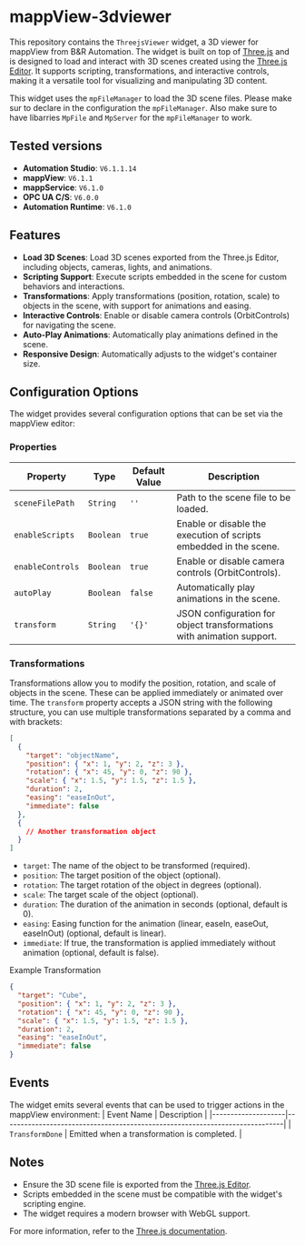 # mappView-3dviewer

This repository contains the `ThreejsViewer` widget, a 3D viewer for mappView from B&R Automation. The widget is built on top of [Three.js](https://threejs.org/) and is designed to load and interact with 3D scenes created using the [Three.js Editor](https://threejs.org/editor/). It supports scripting, transformations, and interactive controls, making it a versatile tool for visualizing and manipulating 3D content.

This widget uses the `mpFileManager` to load the 3D scene files. Please make sur to declare in the configuration the `mpFileManager`. Also make sure to have libarries `MpFile` and `MpServer` for the `mpFileManager` to work.

## Tested versions
- **Automation Studio**: `V6.1.1.14`
- **mappView**: `V6.1.1`
- **mappService**: `V6.1.0`
- **OPC UA C/S**: `V6.0.0`
- **Automation Runtime**: `V6.1.0`

## Features

- **Load 3D Scenes**: Load 3D scenes exported from the Three.js Editor, including objects, cameras, lights, and animations.
- **Scripting Support**: Execute scripts embedded in the scene for custom behaviors and interactions.
- **Transformations**: Apply transformations (position, rotation, scale) to objects in the scene, with support for animations and easing.
- **Interactive Controls**: Enable or disable camera controls (OrbitControls) for navigating the scene.
- **Auto-Play Animations**: Automatically play animations defined in the scene.
- **Responsive Design**: Automatically adjusts to the widget's container size.

## Configuration Options

The widget provides several configuration options that can be set via the mappView editor:

### Properties

| Property           | Type      | Default Value | Description                                                                 |
|--------------------|-----------|---------------|-----------------------------------------------------------------------------|
| `sceneFilePath`    | `String`  | `''`          | Path to the scene file to be loaded.                                        |
| `enableScripts`    | `Boolean` | `true`        | Enable or disable the execution of scripts embedded in the scene.          |
| `enableControls`   | `Boolean` | `true`        | Enable or disable camera controls (OrbitControls).                         |
| `autoPlay`         | `Boolean` | `false`       | Automatically play animations in the scene.                                |
| `transform`        | `String`  | `'{}'`        | JSON configuration for object transformations with animation support.      |

### Transformations

Transformations allow you to modify the position, rotation, and scale of objects in the scene. These can be applied immediately or animated over time. The `transform` property accepts a JSON string with the following structure, you can use multiple transformations separated by a comma and with brackets:

```json
[
  {
    "target": "objectName",
    "position": { "x": 1, "y": 2, "z": 3 },
    "rotation": { "x": 45, "y": 0, "z": 90 },
    "scale": { "x": 1.5, "y": 1.5, "z": 1.5 },
    "duration": 2,
    "easing": "easeInOut",
    "immediate": false
  },
  {
    // Another transformation object
  }
]
```

- `target`: The name of the object to be transformed (required).
- `position`: The target position of the object (optional).
- `rotation`: The target rotation of the object in degrees (optional).
- `scale`: The target scale of the object (optional).
- `duration`: The duration of the animation in seconds (optional, default is 0).
- `easing`: Easing function for the animation (linear, easeIn, easeOut, easeInOut) (optional, default is linear).
- `immediate`: If true, the transformation is applied immediately without animation (optional, default is false).

Example Transformation
```json
{
  "target": "Cube",
  "position": { "x": 1, "y": 2, "z": 3 },
  "rotation": { "x": 45, "y": 0, "z": 90 },
  "scale": { "x": 1.5, "y": 1.5, "z": 1.5 },
  "duration": 2,
  "easing": "easeInOut",
  "immediate": false
}
```

## Events

The widget emits several events that can be used to trigger actions in the mappView environment:
| Event Name         | Description                                                                 |
|--------------------|-----------------------------------------------------------------------------|
| `TransformDone` | Emitted when a transformation is completed.                                 |


## Notes
- Ensure the 3D scene file is exported from the [Three.js Editor](https://threejs.org/editor/).
- Scripts embedded in the scene must be compatible with the widget's scripting engine.
- The widget requires a modern browser with WebGL support.

For more information, refer to the [Three.js documentation](https://threejs.org/docs/). 